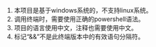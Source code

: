 1. 本项目是基于windows系统的，不支持linux系统。
2. 调用终端时，需要使用正确的powershell语法。
3. 项目的语言使用中文，注释也需要使用中文。
4. 标记“&&”不是此终端版本中的有效语句分隔符。
